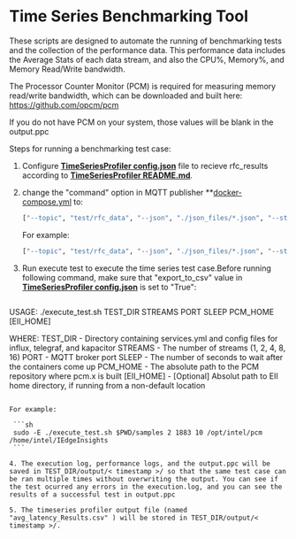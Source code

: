 # Time Series Benchmarking Tool

These scripts are designed to automate the running of benchmarking tests and the collection of the performance data. This performance data includes the Average Stats of each data stream, and also the CPU%, Memory%, and Memory Read/Write bandwidth.

The Processor Counter Monitor (PCM) is required for measuring memory read/write bandwidth, which can be downloaded and built here: <https://github.com/opcm/pcm>

If you do not have PCM on your system, those values will be blank in the output.ppc

Steps for running a benchmarking test case:

1. Configure **[TimeSeriesProfiler config.json](../../TimeSeriesProfiler/config.json)** file to recieve rfc_results according to **[TimeSeriesProfiler README.md](../../TimeSeriesProfiler/README.md)**.

2. change the "command" option in MQTT publisher **[docker-compose.yml](../../mqtt/publisher/docker-compose.yml) to:

     ```sh
     ["--topic", "test/rfc_data", "--json", "./json_files/*.json", "--streams", "<streams>"]
     ```

   For example:

     ```sh
     ["--topic", "test/rfc_data", "--json", "./json_files/*.json", "--streams", "1"]
     ```

3. Run execute test to execute the time series test case.Before running following command, make sure that "export_to_csv" value in **[TimeSeriesProfiler config.json](../../TimeSeriesProfiler/config.json)** is set to "True":

   ```
 USAGE:
   ./execute_test.sh TEST_DIR STREAMS PORT SLEEP PCM_HOME [EII_HOME]

 WHERE:
   TEST_DIR  - Directory containing services.yml and config files for influx, telegraf, and kapacitor
   STREAMS   - The number of streams (1, 2, 4, 8, 16)
   PORT      - MQTT broker port
   SLEEP     - The number of seconds to wait after the containers come up
          PCM_HOME  - The absolute path to the PCM repository where pcm.x is built
          [EII_HOME] - [Optional] Absolut path to EII home directory, if running from a non-default location
   ```

   For example:

    ```sh
    sudo -E ./execute_test.sh $PWD/samples 2 1883 10 /opt/intel/pcm /home/intel/IEdgeInsights
    ```

4. The execution log, performance logs, and the output.ppc will be saved in TEST_DIR/output/< timestamp >/ so that the same test case can be ran multiple times without overwriting the output. You can see if the test ocurred any errors in the execution.log, and you can see the results of a successful test in output.ppc

5. The timeseries profiler output file (named "avg_latency_Results.csv" ) will be stored in TEST_DIR/output/< timestamp >/.
